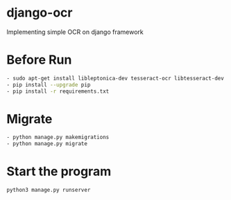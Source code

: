 # django-ocr
Implementing simple OCR on django framework

# Before Run
```bash
- sudo apt-get install libleptonica-dev tesseract-ocr libtesseract-dev python3-pil tesseract-ocr-eng tesseract-ocr-script-latn
- pip install --upgrade pip
- pip install -r requirements.txt

```

# Migrate
```bash
- python manage.py makemigrations 
- python manage.py migrate
```

# Start the program
```bash
python3 manage.py runserver
```